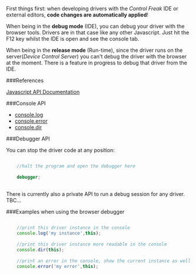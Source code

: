 First things first: when developing drivers with the *Control Freak* IDE or external editors, **code changes are automatically applied**!
  
When being in the **debug mode** (IDE), you can debug your driver with the browser tools. Drivers are in that case like any
other Javascript. Just hit the F12 key whilst the IDE is open and see the console tab.

When being in the **release mode** (Run-time), since the driver runs on the server(*Device Control Server*) you can't debug the 
driver with the browser at the moment. There is a feature in progress to debug that driver from the IDE. 

###References
 
[Javascript API Documentation](https://developer.mozilla.org/en-US/docs/Web/JavaScript/Reference)


###Console API

- [console.log](https://developer.mozilla.org/en-US/docs/Web/API/Console/log)
- [console.error](https://developer.mozilla.org/en-US/docs/Web/API/Console/error)
- [console.dir](https://developer.mozilla.org/en-US/docs/Web/API/Console/dir)

###Debugger API

You can stop the driver code at any position:

```js

    //halt the program and open the debugger here
    
    debugger;
    
```

There is currently also a private API to run a debug session for any driver. TBC...


###Examples when using the browser debugger

```js
    
    //print this driver instance in the console
    console.log('my instance',this);
    
    //print this driver instance more readable in the console
    console.dir(this);
    
    //print an error in the console, show the current instance as well 
    console.error('my error',this);
    

```
 
